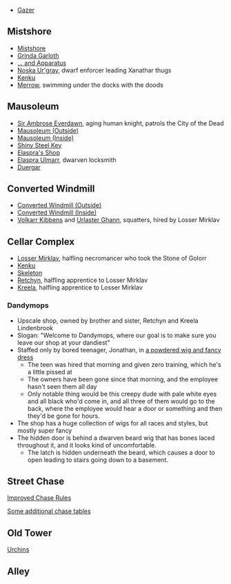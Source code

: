 <script type="module">
    import {init_links} from "/js/dragon_heist/gm_notes.js";
    init_links();
</script>

* [Gazer](^gazer.jpg)

## Mistshore

* [Mistshore](^mistshore.jpg)
* [Grinda Garloth](^Grinda_garloth.jpg)
* [... and Apparatus](^Grinda_garloth_and_apparatus.jpg)
* [Noska Ur'gray](^noska_urgray.jpg), dwarf enforcer leading Xanathar thugs
* [Kenku](^kenku.jpg)
* [Merrow](^merrow.jpeg), swimming under the docks with the doods

## Mausoleum

* [Sir Ambrose Everdawn](^sir_ambrose_everdawn.jpg), aging human knight, patrols the City of the Dead
* [Mausoleum (Outside)](^mausoleum_outside.jpg)
* [Mausoleum (Inside)](^mausoleum_inside.jpg)
* [Shiny Steel Key](^shiny_steel_key.jpg)
* [Elaspra's Shop](^elaspras_shop.jpg)
* [Elaspra Ulmarr](^elaspra_ulmarr.jpg), dwarven locksmith
* [Duergar](^duergar.png)

## Converted Windmill

* [Converted Windmill (Outside)](^converted_windmill_outside.jpg)
* [Converted Windmill (Inside)](^converted_windmill_inside.jpg)
* [Volkarr Kibbens](^volkarr_kibbens.jpg) and [Urlaster Ghann](^urlaster_ghann.png), squatters, hired by Losser Mirklav

## Cellar Complex

* [Losser Mirklav](^losser_mirklav.jpg), halfling necromancer who took the Stone of Golorr
* [Kenku](^kenku.jpg)
* [Skeleton](^skeleton.jpeg)
* [Retchyn](^retchyn.jpg), halfling apprentice to Losser Mirklav
* [Kreela](^kreela.jpg), halfling apprentice to Losser Mirklav

### Dandymops

* Upscale shop, owned by brother and sister, Retchyn and Kreela Lindenbrook
* Slogan: "Welcome to Dandymops, where our goal is to make sure you leave our shop at your dandiest"
* Staffed only by bored teenager, Jonathan, in [a powdered wig and fancy dress](^wig_shop_employee.jpg)
  * The teen was hired that morning and given zero training, which he's a little pissed at
  * The owners have been gone since that morning, and the employee hasn't seen them all day
  * Only notable thing would be this creepy dude with pale white eyes and all black who'd come in, and all three of them would go to the back, where the employee would hear a door or something and then they'd be gone for hours.
* The shop has a huge collection of wigs for all races and styles, but mostly super fancy
* The hidden door is behind a dwarven beard wig that has bones laced throughout it, and it looks kind of uncomfortable.
  * The latch is hidden underneath the beard, which causes a door to open leading to stairs going down to a basement.

## Street Chase

[Improved Chase Rules](https://www.hipstersanddragons.com/new-chase-mechanics-5e-dnd/)

[Some additional chase tables](https://olddungeonmaster.com/2015/01/17/dd-5e-quick-reference-chase-rules/)

## Old Tower

[Urchins](^urchins.jpg)

## Alley

